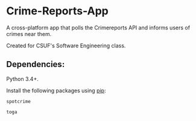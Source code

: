 # Crime-Reports-App
A cross-platform app that polls the Crimereports API and informs users of crimes near them.

Created for CSUF's Software Engineering class.

## Dependencies:

Python 3.4+.

Install the following packages using [pip](https://pip.pypa.io/en/stable/installing/):

`spotcrime`

`toga`
